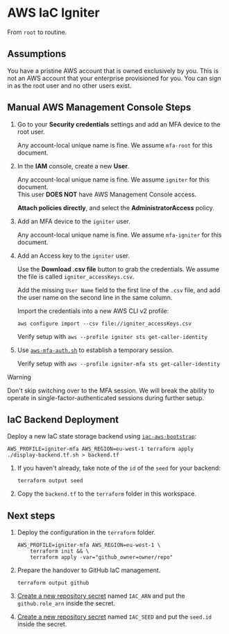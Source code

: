 # AWS IaC Igniter

From `root` to routine.

## Assumptions

You have a pristine AWS account that is owned exclusively by you.
This is not an AWS account that your enterprise provisioned for you.
You can sign in as the root user and no other users exist.

## Manual AWS Management Console Steps

1. Go to your **Security credentials** settings and add an MFA device to the root user.

   Any account-local unique name is fine. We assume `mfa-root` for this document.

1. In the **IAM** console, create a new **User**.

   Any account-local unique name is fine. We assume `igniter` for this document.  
   This user **DOES NOT** have AWS Management Console access.

   **Attach policies directly**, and select the **AdministratorAccess** policy.

1. Add an MFA device to the `igniter` user.

   Any account-local unique name is fine. We assume `mfa-igniter` for this document.

1. Add an Access key to the `igniter` user.

   Use the **Download .csv file** button to grab the credentials. We assume the file is called `igniter_accessKeys.csv`.

   Add the missing `User Name` field to the first line of the `.csv` file, and add the user name on the second line in the same column.

   Import the credentials into a new AWS CLI v2 profile:

   ```shell
   aws configure import --csv file://igniter_accessKeys.csv
   ```

   Verify setup with `aws --profile igniter sts get-caller-identity`

1. Use [`aws-mfa-auth.sh`](https://github.com/toshitanaa/aws-cli-mfa-auth) to establish a temporary session.

   Verify setup with `aws --profile igniter-mfa sts get-caller-identity`

> [!WARNING]
> Don't skip switching over to the MFA session. We will break the ability to operate in single-factor-authenticated sessions during further setup.

## IaC Backend Deployment

Deploy a new IaC state storage backend using [`iac-aws-bootstrap`](https://github.com/oliversalzburg/iac-aws-bootstrap):

```shell
AWS_PROFILE=igniter-mfa AWS_REGION=eu-west-1 terraform apply
./display-backend.tf.sh > backend.tf
```

1.  If you haven't already, take note of the `id` of the `seed` for your backend:

    ```shell
    terraform output seed
    ```

1.  Copy the `backend.tf` to the `terraform` folder in this workspace.

## Next steps

1.  Deploy the configuration in the `terraform` folder.

    ```shell
    AWS_PROFILE=igniter-mfa AWS_REGION=eu-west-1 \
        terraform init && \
        terraform apply -var="github_owner=owner/repo"
    ```

1.  Prepare the handover to GitHub IaC management.

    ```shell
    terraform output github
    ```

1.  [Create a new repository secret](settings/secrets/actions/new) named `IAC_ARN` and put the `github.role_arn` inside the secret.

1.  [Create a new repository secret](settings/secrets/actions/new) named `IAC_SEED` and put the `seed.id` inside the secret.
